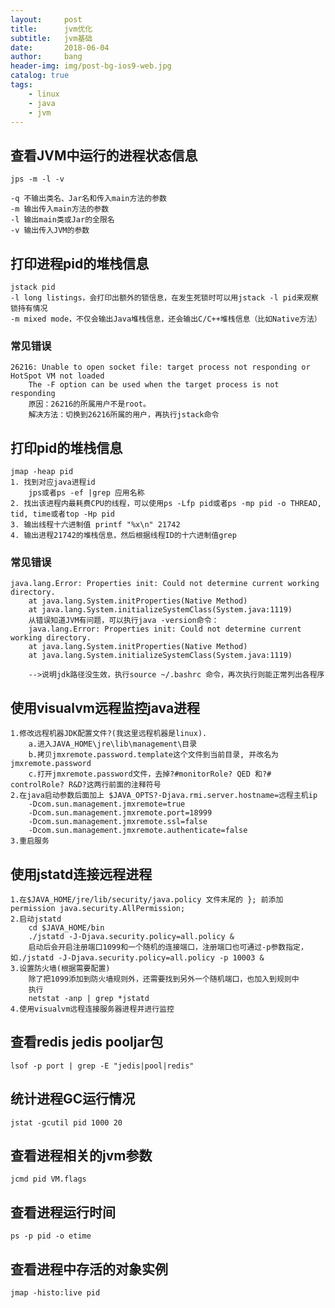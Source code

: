 ```yaml
---
layout:     post
title:      jvm优化
subtitle:   jvm基础
date:       2018-06-04
author:     bang
header-img: img/post-bg-ios9-web.jpg
catalog: true
tags:
    - linux 
    - java
    - jvm
---
```


## 查看JVM中运行的进程状态信息
	jps -m -l -v

	-q 不输出类名、Jar名和传入main方法的参数
	-m 输出传入main方法的参数
	-l 输出main类或Jar的全限名
	-v 输出传入JVM的参数

## 打印进程pid的堆栈信息
	jstack pid
	-l long listings，会打印出额外的锁信息，在发生死锁时可以用jstack -l pid来观察锁持有情况
	-m mixed mode，不仅会输出Java堆栈信息，还会输出C/C++堆栈信息（比如Native方法）

### 常见错误
	26216: Unable to open socket file: target process not responding or HotSpot VM not loaded
		The -F option can be used when the target process is not responding
		原因：26216的所属用户不是root。
		解决方法：切换到26216所属的用户，再执行jstack命令


## 打印pid的堆栈信息 
	jmap -heap pid
	1. 找到对应java进程id
		jps或者ps -ef |grep 应用名称
	2. 找出该进程内最耗费CPU的线程，可以使用ps -Lfp pid或者ps -mp pid -o THREAD, tid, time或者top -Hp pid
	3. 输出线程十六进制值 printf "%x\n" 21742
	4. 输出进程21742的堆栈信息，然后根据线程ID的十六进制值grep

### 常见错误
	java.lang.Error: Properties init: Could not determine current working directory.
        at java.lang.System.initProperties(Native Method)
        at java.lang.System.initializeSystemClass(System.java:1119)
		从错误知道JVM有问题，可以执行java -version命令：
		java.lang.Error: Properties init: Could not determine current working directory.
        at java.lang.System.initProperties(Native Method)
        at java.lang.System.initializeSystemClass(System.java:1119)   

		-->说明jdk路径没生效，执行source ~/.bashrc 命令，再次执行则能正常列出各程序     



## 使用visualvm远程监控java进程
	1.修改远程机器JDK配置文件?(我这里远程机器是linux).
 		a.进入JAVA_HOME\jre\lib\management\目录
 		b.拷贝jmxremote.password.template这个文件到当前目录, 并改名为jmxremote.password
 		c.打开jmxremote.password文件，去掉?#monitorRole? QED 和?# controlRole? R&D?这两行前面的注释符号
	2.在java启动参数后面加上 $JAVA_OPTS?-Djava.rmi.server.hostname=远程主机ip
		-Dcom.sun.management.jmxremote=true
		-Dcom.sun.management.jmxremote.port=18999
		-Dcom.sun.management.jmxremote.ssl=false
		-Dcom.sun.management.jmxremote.authenticate=false
	3.重启服务

## 使用jstatd连接远程进程
	1.在$JAVA_HOME/jre/lib/security/java.policy 文件末尾的 }; 前添加 permission java.security.AllPermission;
	2.启动jstatd
		cd $JAVA_HOME/bin
		./jstatd -J-Djava.security.policy=all.policy &
		启动后会开启注册端口1099和一个随机的连接端口，注册端口也可通过-p参数指定，如./jstatd -J-Djava.security.policy=all.policy -p 10003 &
	3.设置防火墙(根据需要配置)
		除了把1099添加到防火墙规则外，还需要找到另外一个随机端口，也加入到规则中
		执行
		netstat -anp | grep *jstatd
	4.使用visualvm远程连接服务器进程并进行监控
     
## 查看redis jedis pooljar包
	lsof -p port | grep -E "jedis|pool|redis"

## 统计进程GC运行情况
	jstat -gcutil pid 1000 20

## 查看进程相关的jvm参数
	jcmd pid VM.flags

## 查看进程运行时间
	ps -p pid -o etime
## 查看进程中存活的对象实例
	jmap -histo:live pid



